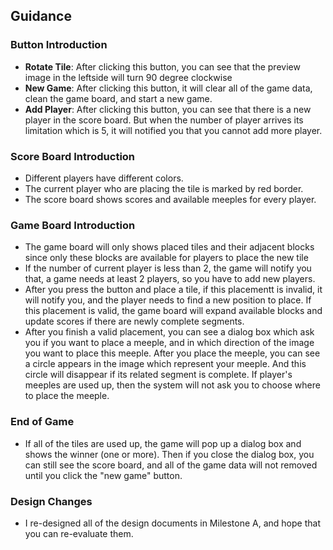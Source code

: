 ## Guidance
### Button Introduction
- **Rotate Tile**: After clicking this button, you can see that the preview image in the leftside will turn 90 degree clockwise
- **New Game**: After clicking this button, it will clear all of the game data, clean the game board, and start a new game.
- **Add Player**: After clicking this button, you can see that there is a new player in the score board. But when the number of player arrives its limitation which is 5, it will notified you that you cannot add more player.

### Score Board Introduction
- Different players have different colors.
- The current player who are placing the tile is marked by red border.
- The score board shows scores and available meeples for every player. 

### Game Board Introduction
- The game board will only shows placed tiles and their adjacent blocks since only these blocks are available for players to place the new tile
- If the number of current player is less than 2, the game will notify you that, a game needs at least 2 players, so you have to add new players.
- After you press the button and place a tile, if this placementt is invalid, it will notify you, and the player needs to find a new position to place. If this placement is valid, the game board will expand available blocks and update scores if there are newly complete segments.
- After you finish a valid placement, you can see a dialog box which ask you if you want to place a meeple, and in which direction of the image you want to place this meeple. After you place the meeple, you can see a circle appears in the image which represent your meeple. And this circle will disappear if its related segment is complete. If player's meeples are used up, then the system will not ask you to choose where to place the meeple.

### End of Game
- If all of the tiles are used up, the game will pop up a dialog box and shows the winner (one or more). Then if you close the dialog box, you can still see the score board, and all of the game data will not removed until you click the "new game" button.


### Design Changes
- I re-designed all of the design documents in Milestone A, and hope that you can re-evaluate them.